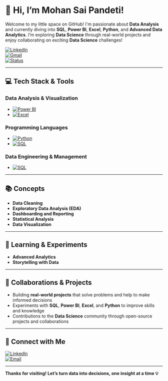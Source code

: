 # 👋 Hi, I’m Mohan Sai Pandeti!

Welcome to my little space on GitHub! I'm passionate about **Data Analysis** and currently diving into **SQL**, **Power BI**, **Excel**, **Python**, and **Advanced Data Analytics**. I’m exploring **Data Science** through real-world projects and enjoy collaborating on exciting **Data Science** challenges! 

[![LinkedIn](https://img.shields.io/badge/LinkedIn-Mohan%20Sai%20Pandeti-blue?logo=linkedin&style=for-the-badge)](https://www.linkedin.com/in/mohansaipandeti)  
[![Gmail](https://img.shields.io/badge/Gmail-pandetimohansai@gmail.com-red?logo=gmail&style=for-the-badge)](mailto:pandetimohansai@gmail.com)  
[![Status](https://img.shields.io/badge/Data%20Analyst-In%20Progress-success?style=for-the-badge)](https://www.linkedin.com/in/mohansaipandeti)  


---

## 💻 Tech Stack & Tools

### **Data Analysis & Visualization**  
- [![Power BI](https://img.shields.io/badge/Power%20BI-Intermediate-yellow?logo=powerbi&style=for-the-badge)](https://www.microsoft.com/en-us/power-bi)  
- [![Excel](https://img.shields.io/badge/Excel-Advanced-green?logo=microsoft-excel&style=for-the-badge)](https://www.microsoft.com/en-us/microsoft-365/excel)

### **Programming Languages**  
- [![Python](https://img.shields.io/badge/Python-Intermediate-blue?logo=python&style=for-the-badge)](https://www.python.org/)  
- [![SQL](https://img.shields.io/badge/SQL-Intermediate-lightgrey?logo=mysql&style=for-the-badge)](https://www.mysql.com/)

### **Data Engineering & Management**  
- [![SQL](https://img.shields.io/badge/SQL-Intermediate-lightgrey?logo=mysql&style=for-the-badge)](https://www.mysql.com/)


---

## 📚 Concepts  
- **Data Cleaning**  
- **Exploratory Data Analysis (EDA)**  
- **Dashboarding and Reporting**  
- **Statistical Analysis**  
- **Data Visualization**  

---

## 🌱 Learning & Experiments  
- **Advanced Analytics**  
- **Storytelling with Data**  

---

## 🤝 Collaborations & Projects  
- Building **real-world projects** that solve problems and help to make informed decisions  
- Experiments with **SQL**, **Power BI**, **Excel**, and **Python** to improve skills and knowledge  
- Contributions to the **Data Science** community through open-source projects and collaborations

---

## 🔗 Connect with Me

[![LinkedIn](https://img.shields.io/badge/LinkedIn-Mohan%20Sai-blue?logo=linkedin&style=for-the-badge)](https://www.linkedin.com/in/mohansaipandeti)  
[![Email](https://img.shields.io/badge/Email-pandetimohansai%40gmail.com-red?logo=gmail&style=for-the-badge)](mailto:pandetimohansai@gmail.com)

---

**Thanks for visiting! Let’s turn data into decisions, one insight at a time 💡**
